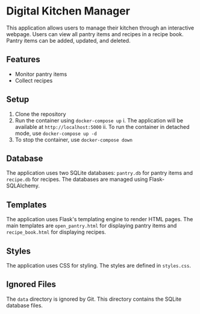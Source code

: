 # Digital Kitchen Manager

This application allows users to manage their kitchen through an interactive webpage. Users can view all pantry items and recipes in a recipe book. Pantry items can be added, updated, and deleted.

## Features

- Monitor pantry items
- Collect recipes

## Setup

1. Clone the repository
2. Run the container using `docker-compose up`
    i. The application will be available at `http://localhost:5000`
    ii. To run the container in detached mode, use `docker-compose up -d`
3. To stop the container, use `docker-compose down`
   
## Database

The application uses two SQLite databases: `pantry.db` for pantry items and `recipe.db` for recipes. The databases are managed using Flask-SQLAlchemy.

## Templates

The application uses Flask's templating engine to render HTML pages. The main templates are `open_pantry.html` for displaying pantry items and `recipe_book.html` for displaying recipes.

## Styles

The application uses CSS for styling. The styles are defined in `styles.css`.

## Ignored Files

The `data` directory is ignored by Git. This directory contains the SQLite database files.